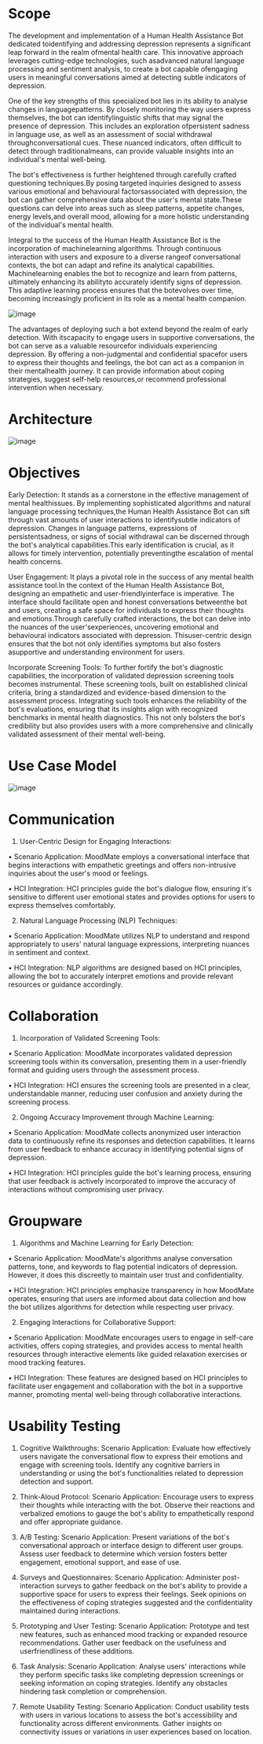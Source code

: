 # Scope
The development and implementation of a Human Health Assistance Bot dedicated toidentifying and addressing depression represents a significant leap forward in the realm ofmental health care. This innovative approach leverages cutting-edge technologies, such asadvanced natural language processing and sentiment analysis, to create a bot capable ofengaging users in meaningful conversations aimed at detecting subtle indicators of depression.

One of the key strengths of this specialized bot lies in its ability to analyse changes in languagepatterns. By closely monitoring the way users express themselves, the bot can identifylinguistic shifts that may signal the presence of depression. This includes an exploration ofpersistent sadness in language use, as well as an assessment of social withdrawal throughconversational cues. These nuanced indicators, often difficult to detect through traditionalmeans, can provide valuable insights into an individual's mental well-being.

The bot's effectiveness is further heightened through carefully crafted questioning techniques.By posing targeted inquiries designed to assess various emotional and behavioural factorsassociated with depression, the bot can gather comprehensive data about the user's mental state.These questions can delve into areas such as sleep patterns, appetite changes, energy levels,and overall mood, allowing for a more holistic understanding of the individual's mental health. 

Integral to the success of the Human Health Assistance Bot is the incorporation of machinelearning algorithms. Through continuous interaction with users and exposure to a diverse rangeof conversational contexts, the bot can adapt and refine its analytical capabilities. Machinelearning enables the bot to recognize and learn from patterns, ultimately enhancing its abilityto accurately identify signs of depression. This adaptive learning process ensures that the botevolves over time, becoming increasingly proficient in its role as a mental health companion.

![image](https://github.com/KasiR07/Human-Medical-Health-Assistant-Bot/assets/108777263/78d330cd-1ab5-45b0-8a96-9eb10565c513)

The advantages of deploying such a bot extend beyond the realm of early detection. With itscapacity to engage users in supportive conversations, the bot can serve as a valuable resourcefor individuals experiencing depression. By offering a non-judgmental and confidential spacefor users to express their thoughts and feelings, the bot can act as a companion in their mentalhealth journey. It can provide information about coping strategies, suggest self-help resources,or recommend professional intervention when necessary.

# Architecture

![image](https://github.com/KasiR07/Human-Medical-Health-Assistant-Bot/assets/108777263/2665ceb7-a2af-4f5f-b838-4e73ea32653b)

# Objectives
Early Detection: It stands as a cornerstone in the effective management of mental healthissues. By implementing sophisticated algorithms and natural language processing techniques,the Human Health Assistance Bot can sift through vast amounts of user interactions to identifysubtle indicators of depression. Changes in language patterns, expressions of persistentsadness, or signs of social withdrawal can be discerned through the bot's analytical capabilities.This early identification is crucial, as it allows for timely intervention, potentially preventingthe escalation of mental health concerns.

User Engagement: It plays a pivotal role in the success of any mental health assistance tool.In the context of the Human Health Assistance Bot, designing an empathetic and user-friendlyinterface is imperative. The interface should facilitate open and honest conversations betweenthe bot and users, creating a safe space for individuals to express their thoughts and emotions.Through carefully crafted interactions, the bot can delve into the nuances of the user'sexperiences, uncovering emotional and behavioural indicators associated with depression. Thisuser-centric design ensures that the bot not only identifies symptoms but also fosters asupportive and understanding environment for users.

Incorporate Screening Tools: To further fortify the bot's diagnostic capabilities, the incorporation of validated depression screening tools becomes instrumental. These screening tools, built on established clinical criteria, bring a standardized and evidence-based dimension to the assessment process. Integrating such tools enhances the reliability of the bot's evaluations, ensuring that its insights align with recognized benchmarks in mental health diagnostics. This not only bolsters the bot's credibility but also provides users with a more comprehensive and clinically validated assessment of their mental well-being.

# Use Case Model

![image](https://github.com/KasiR07/Human-Medical-Health-Assistant-Bot/assets/108777263/b0ea379e-a83e-4896-aafc-ef842757fd88)

# Communication

1. User-Centric Design for Engaging Interactions:

• Scenario Application: MoodMate employs a conversational interface that begins interactions with empathetic greetings and offers non-intrusive inquiries about the user's mood or feelings.

• HCI Integration: HCI principles guide the bot's dialogue flow, ensuring it's sensitive to different user emotional states and provides options for users to express themselves comfortably.

2. Natural Language Processing (NLP) Techniques:
   
• Scenario Application: MoodMate utilizes NLP to understand and respond appropriately to users' natural language expressions, interpreting nuances in sentiment and context.

• HCI Integration: NLP algorithms are designed based on HCI principles, allowing the bot to accurately interpret emotions and provide relevant resources or guidance accordingly.

# Collaboration
1. Incorporation of Validated Screening Tools:

• Scenario Application: MoodMate incorporates validated depression screening tools within its conversation, presenting them in a user-friendly format and guiding users through the assessment process.

• HCI Integration: HCI ensures the screening tools are presented in a clear, understandable manner, reducing user confusion and anxiety during the screening process.

2. Ongoing Accuracy Improvement through Machine Learning:
   
• Scenario Application: MoodMate collects anonymized user interaction data to continuously refine its responses and detection capabilities. It learns from user feedback to enhance accuracy in identifying potential signs of depression.

• HCI Integration: HCI principles guide the bot's learning process, ensuring that user feedback is actively incorporated to improve the accuracy of interactions without compromising user privacy.

# Groupware
1. Algorithms and Machine Learning for Early Detection:
   
• Scenario Application: MoodMate's algorithms analyse conversation patterns, tone, and keywords to flag potential indicators of depression. However, it does this discreetly to maintain user trust and confidentiality.

• HCI Integration: HCI principles emphasize transparency in how MoodMate operates, ensuring that users are informed about data collection and how the bot utilizes algorithms for detection while respecting user privacy.

2. Engaging Interactions for Collaborative Support:

• Scenario Application: MoodMate encourages users to engage in self-care activities, offers coping strategies, and provides access to mental health resources through interactive elements like guided relaxation exercises or mood tracking features.

• HCI Integration: These features are designed based on HCI principles to facilitate user engagement and collaboration with the bot in a supportive manner, promoting mental well-being through collaborative interactions.

# Usability Testing
1. Cognitive Walkthroughs: Scenario Application: Evaluate how effectively users navigate the conversational flow to express their emotions and engage with screening tools. Identify any cognitive barriers in understanding or using the bot's functionalities related to depression detection and support.
   
2. Think-Aloud Protocol: Scenario Application: Encourage users to express their thoughts while interacting with the bot. Observe their reactions and verbalized emotions to gauge the bot's ability to empathetically respond and offer appropriate guidance.

3. A/B Testing: Scenario Application: Present variations of the bot's conversational approach or interface design to different user groups. Assess user feedback to determine which version fosters better engagement, emotional support, and ease of use.

4. Surveys and Questionnaires: Scenario Application: Administer post-interaction surveys to gather feedback on the bot's ability to provide a supportive space for users to express their feelings. Seek opinions on the effectiveness of coping strategies suggested and the confidentiality maintained during interactions.

5. Prototyping and User Testing: Scenario Application: Prototype and test new features, such as enhanced mood tracking or expanded resource recommendations. Gather user feedback on the usefulness and userfriendliness of these additions.

6. Task Analysis: Scenario Application: Analyse users' interactions while they perform specific tasks like completing depression screenings or seeking information on coping strategies. Identify any obstacles hindering task completion or comprehension.

7. Remote Usability Testing: Scenario Application: Conduct usability tests with users in various locations to assess the bot's accessibility and functionality across different environments. Gather insights on connectivity issues or variations in user experiences based on location.

